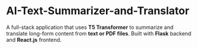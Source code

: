 # AI-Text-Summarizer-and-Translator
A full-stack application that uses **T5 Transformer** to summarize and translate long-form content from **text or PDF files**. Built with **Flask** backend and **React.js** frontend.
